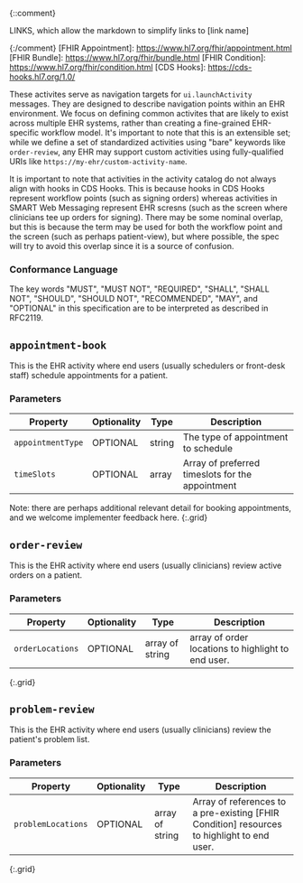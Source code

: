 {::comment}

  LINKS, which allow the markdown to simplify links to [link name]

{:/comment}
[FHIR Appointment]: https://www.hl7.org/fhir/appointment.html
[FHIR Bundle]: https://www.hl7.org/fhir/bundle.html
[FHIR Condition]: https://www.hl7.org/fhir/condition.html
[CDS Hooks]: https://cds-hooks.hl7.org/1.0/

These activites serve as navigation targets for `ui.launchActivity` messages.
They are designed to describe navigation points within an EHR environment. We
focus on defining common activites that are likely to exist across multiple EHR
systems, rather than creating a fine-grained EHR-specific workflow model. It's
important to note that this is an extensible set; while we define a set of
standardized activities using "bare" keywords like `order-review`, any EHR may
support custom activities using fully-qualified URIs like
`https://my-ehr/custom-activity-name`.

It is important to note that activities in the activity catalog do not always align with hooks in CDS Hooks. This is because hooks in CDS Hooks represent workflow points (such as signing orders) whereas activities in SMART Web Messaging represent EHR scresns (such as the screen where clinicians tee up orders for signing). There may be some nominal overlap, but this is because the term may be used for both the workflow point and the screen (such as perhaps patient-view), but where possible, the spec will try to avoid this overlap since it is a source of confusion.

### Conformance Language
The key words "MUST", "MUST NOT", "REQUIRED", "SHALL", "SHALL NOT", "SHOULD",
"SHOULD NOT", "RECOMMENDED", "MAY", and "OPTIONAL" in this specification are to
be interpreted as described in RFC2119.


## `appointment-book`
This is the EHR activity where end users (usually schedulers or front-desk staff) schedule appointments for a patient.


### Parameters

| Property             | Optionality | Type   | Description |
| -------------------- | ----------- | ------ | ----------- |
| `appointmentType` | OPTIONAL    | string | The type of appointment to schedule |
| `timeSlots`       | OPTIONAL    | array  | Array of preferred timeslots for the appointment |
Note: there are perhaps additional relevant detail for booking appointments, and we welcome implementer feedback here.
{:.grid}

## `order-review`
This is the EHR activity where end users (usually clinicians) review active orders on a patient.


### Parameters

| Property             | Optionality | Type   | Description |
| -------------------- | ----------- | ------ | ----------- |
| `orderLocations` | OPTIONAL    | array of string  | array of order locations to highlight to end user. |
{:.grid}

## `problem-review`
This is the EHR activity where end users (usually clinicians) review the patient's problem list.


### Parameters

| Property             | Optionality | Type   | Description |
| -------------------- | ----------- | ------ | ----------- |
| `problemLocations` | OPTIONAL    | array of string  | Array of references to a pre-existing [FHIR Condition] resources to highlight to end user. |
{:.grid}
